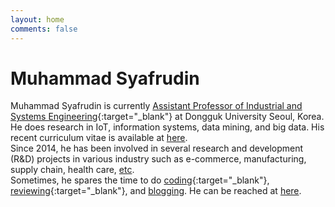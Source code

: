 ```yaml
---
layout: home
comments: false
---
```


<h1 class="page__title">Muhammad Syafrudin</h1>

Muhammad Syafrudin is currently [Assistant Professor of Industrial and Systems Engineering](https://ise.dongguk.edu/bbs/board.php?bo_table=ise5_1&wr_id=36){:target="_blank"} at Dongguk University Seoul, Korea. He does research in IoT, information systems, data mining, and big data. His recent curriculum vitae is available at [here](/cv). <br/>
Since 2014, he has been involved in several research and development (R&D) projects in various industry such as e-commerce, manufacturing, supply chain, health care, [etc](/research/projects).<br/>
Sometimes, he spares the time to do [coding](https://github.com/justudin){:target="_blank"}, [reviewing](https://publons.com/a/1501728/){:target="_blank"}, and [blogging](/blog).
He can be reached at [here](/contact).<br/>
